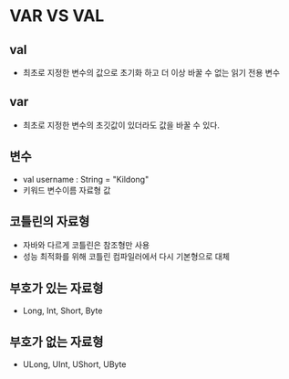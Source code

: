# VAR VS VAL

## val
- 최초로 지정한 변수의 값으로 초기화 하고 더 이상 바꿀 수 없는 읽기 전용 변수

## var
- 최초로 지정한 변수의 초깃값이 있더라도 값을 바꿀 수 있다.

## 변수
- val username : String = "Kildong"
- 키워드 변수이름 자료형   값

## 코틀린의 자료형
- 자바와 다르게 코틀린은 참조형만 사용
- 성능 최적화를 위해 코틀린 컴파일러에서 다시 기본형으로 대체

## 부호가 있는 자료형
- Long, Int, Short, Byte

## 부호가 없는 자료형
- ULong, UInt, UShort, UByte

